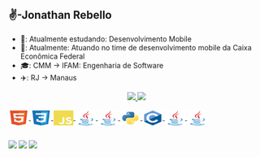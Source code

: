 ## ✌️-Jonathan Rebello

- 🌱: Atualmente estudando: Desenvolvimento Mobile
- 📲: Atualmente: Atuando no time de desenvolvimento mobile da Caixa Econômica Federal
- 🎓: CMM -> IFAM: Engenharia de Software
- ✈️: RJ -> Manaus


<div>
<div align="center">
  <a href="https://github.com/JonathanRebello01">
  <img height="180em" src="https://github-readme-stats.vercel.app/api?username=JonathanRebello01&theme=radical&count_private=true"/>
  <img height="180em" src="https://github-readme-stats.vercel.app/api/top-langs/?username=JonathanRebello01&layout=compact&langs_count=7&theme=radical"/>
</div>



<div style="display: inline_block"><br>
  <img align="center" alt="Jonathan-HTML" height="30" width="40" src="https://raw.githubusercontent.com/devicons/devicon/master/icons/html5/html5-original.svg">
  <img align="center" alt="Jonathan-CSS" height="30" width="40" src="https://raw.githubusercontent.com/devicons/devicon/master/icons/css3/css3-original.svg">
  <img align="center" alt="Jonathan-Js" height="30" width="40" src="https://raw.githubusercontent.com/devicons/devicon/master/icons/javascript/javascript-plain.svg">
  <img align="center" alt="Jonathan-Typescript" height="30" width="40" src="https://raw.githubusercontent.com/devicons/devicon/master/icons/java/java-original.svg">
  <img align="center" alt="Jonathan-Angular" height="30" width="40" src="https://raw.githubusercontent.com/devicons/devicon/master/icons/java/java-original.svg">
  <img align="center" alt="Jonathan-Python" height="30" width="40" src="https://raw.githubusercontent.com/devicons/devicon/master/icons/python/python-original.svg">
  <img align="center" alt="Jonathan-C" height="30" width="40" src="https://raw.githubusercontent.com/devicons/devicon/master/icons/c/c-original.svg">
  <img align="center" alt="Jonathan-Java" height="30" width="40" src="https://raw.githubusercontent.com/devicons/devicon/master/icons/java/java-original.svg">
  <img align="center" alt="Jonathan-Android" height="30" width="40" src="https://raw.githubusercontent.com/devicons/devicon/master/icons/java/java-original.svg">
</div>
  
  ##
  
  
 <div> 
  <a href="https://www.instagram.com/jonathan_rebello01/" target="_blank"><img src="https://img.shields.io/badge/-Instagram-%23E4405F?style=for-the-badge&logo=instagram&logoColor=white" target="_blank"></a>
  <a href = "mailto:rebello.jonathan@gmail.com"><img src="https://img.shields.io/badge/-Gmail-%23333?style=for-the-badge&logo=gmail&logoColor=white" target="_blank"></a>
  <a href="https://www.linkedin.com/in/jonathan-rebello-671abb238/" target="_blank"><img src="https://img.shields.io/badge/-LinkedIn-%230077B5?style=for-the-badge&logo=linkedin&logoColor=white" target="_blank"></a> 
 </div>


